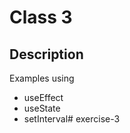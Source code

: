 # Class 3

## Description
Examples using
- useEffect
- useState
- setInterval#   e x e r c i s e - 3  
 